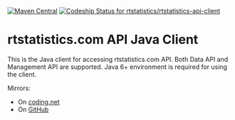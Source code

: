 [![Maven Central](https://maven-badges.herokuapp.com/maven-central/com.rtstatistics/api-client/badge.svg)](https://maven-badges.herokuapp.com/maven-central/com.rtstatistics/api-client)
[ ![Codeship Status for rtstatistics/rtstatistics-api-client](https://codeship.com/projects/f17700e0-5a10-0134-bff7-1e4ea7924b91/status?branch=master)](https://codeship.com/projects/173116)

# rtstatistics.com API Java Client

This is the Java client for accessing rtstatistics.com API. 
Both Data API and Management API are supported.
Java 6+ environment is required for using the client.

Mirrors:

* On [coding.net](https://coding.net/u/james-hu/p/rtstatistics-api-client/)
* On [GitHub](https://github.com/rtstatistics/rtstatistics-api-client)